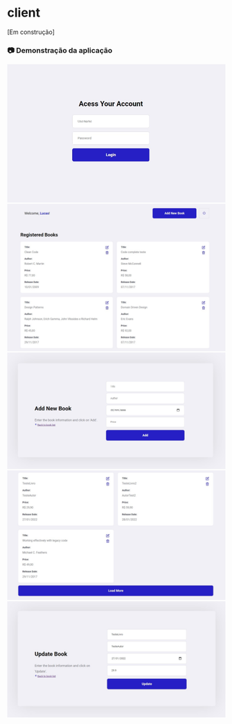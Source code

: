 # client
[Em construção]

### 📷 Demonstração da aplicação
<img alt="Controllers" src="/readme_images/loginPage.jpg"/>
<img alt="Controllers" src="/readme_images/listBooks.jpg"/>
<img alt="Controllers" src="/readme_images/addBookPage.jpg"/>
<img alt="Controllers" src="/readme_images/loadMore.jpg"/>
<img alt="Controllers" src="/readme_images/updateBookPage.jpg"/>
